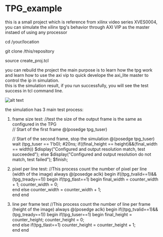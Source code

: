 # TPG_example
this is a small project which is reference from xilinx video series XVES0004, you can simulate the xilinx tpg's behavior through AXI VIP as the master instaed of using any processor


cd /your/location

git clone /this/repository

source create_proj.tcl

you can rebuild the project
the main purpose is to learn how the tpg work and learn how to use the axi vip to quick develope the axi_lite master to control the ip in simulation.  
this is the simulation result, if you run successfully, you will see the test success in tcl command line.

![alt text](https://github.com/joshuahwfwEE/TPG_example/blob/main/tpg_sim.png?raw=true)  

the simulation has 3 main test process:  
1. frame size test:
   //test the size of the output frame is the same as configured in the TPG  
   // Start of the first frame
    @(posedge tpg_tuser)
    
   // Start of the second frame, stop the simulation
    @(posedge tpg_tuser)
    wait (tpg_tuser == 1'b0);
    #20ns;
    if((final_height == height)&&(final_width == width))
        $display("Configured and output resolution match, test succeeded");
    else
        $display("Configured and output resolution do not match, test failed");
    $finish;
   
2. pixel per line test:
//This process count the number of pixel per line (width of the image)
always @(posedge aclk)
begin
    if((tpg_tvalid==1)&&(tpg_tready==1)) begin
        if(tpg_tlast==1) begin
            final_width = counter_width + 1;
            counter_width = 0;         
        end
        else
            counter_width = counter_width + 1;           
    end
end

3. line per frame test
   //This process count the number of line per frame (height of the image)
   always @(posedge aclk)
begin
    if((tpg_tvalid==1)&&(tpg_tready==1)) begin
        if(tpg_tuser==1) begin
            final_height =  counter_height;
            counter_height = 0;       
        end
        else if(tpg_tlast==1)
            counter_height = counter_height + 1;         
    end
end
